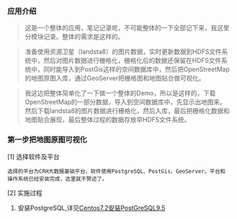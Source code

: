 
### 应用介绍

> 这是一个整体的应用，笔记记录呢，不可能整体的一下全部记下来，我这里分模块记录。整体的需求是这样的。

> 准备使用资源卫星（landsta8）的图片数据，实时更新数据到HDFS文件系统中，然后对图片数据进行栅格化，栅格化后的数据还保留在HDFS文件系统中，同时能导入到PostGis这样的空间数据库中，然后把OpenStreetMap的地图原图入库，通过GeoServer把栅格图和地图贴合做可视化。

> 我这边把整体简单化了一下做一个整体的Demo，所以是这样的，下载OpenStreetMap的一部分数据，导入到空间数据库中，先显示出地图来。然后下载landsta8的图片数据进行栅格化，然后入库，最后把栅格化数据和地图贴合展现，最后整体过程的数据存放早HDFS文件系统。


### 第一步把地图原图可视化

[1] 选择软件及平台

```
选择的平台为CRH大数据基础平台，软件使用PostgreSQL、PostGis、GeoServer。平台和操作系统已经安装完成，这里就不赘述了。
```

[2] 实施过程

 1. 安装PostgreSQL,详见[Centos7.2安装PostGreSQL9.5]()

